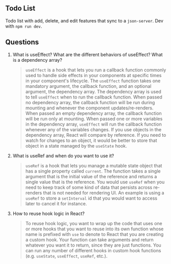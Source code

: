 ## Todo List

Todo list with add, delete, and edit features that sync to a `json-server`.
Dev with `npm run dev`.

## Questions

1. What is useEffect? What are the different behaviors of useEffect? What is a dependency array?
   > `useEffect` is a hook that lets you run a callback function commonly used to handle side effects in your components at specific times in your component's lifecycle. The `useEffect` function takes one mandatory argument, the callback function, and an optional argument, the dependency array. The dependency array is used to tell `useEffect` when to run the callback function. When passed no dependency array, the callback function will be run during mounting and whenever the component updates/re-renders. When passed an empty dependency array, the callback function will be run only at mounting. When passed one or more variables in the dependency array, `useEffect` will run the callback function whenever any of the variables changes. If you use objects in the dependency array, React will compare by reference. If you need to watch for changes to an object, it would be better to store that object in a state managed by the `useState` hook.
2. What is useRef and when do you want to use it?
   > `useRef` is a hook that lets you manage a mutable state object that has a single property called `current`. The function takes a single argument that is the initial value of the reference and returns a single value that is the reference. You would use `useRef` when you need to keep track of some kind of data that persists across re-renders that is not needed for rendering UI. An example is using a `useRef` to store a `setInterval` id that you would want to access later to cancel it for instance.
3. How to reuse hook logic in React?
   > To reuse hook logic, you want to wrap up the code that uses one or more hooks that you want to reuse into its own function whose name is prefixed with `use` to denote to React that you are creating a custom hook. Your function can take arguments and return whatever you want it to return, since they are just functions. You can run any number of different hooks in custom hook functions (e.g. `useState`, `useEffect`, `useRef`, etc.).
